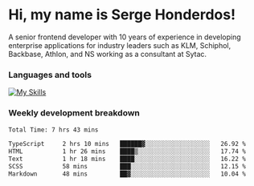 # Hi, my name is Serge Honderdos!

A senior frontend developer with 10 years of experience in developing enterprise applications for industry leaders such as KLM, Schiphol, Backbase, Athlon, and NS working as a consultant at Sytac.

### Languages and tools
[![My Skills](https://skillicons.dev/icons?i=js,ts,angular,react,vue,nodejs,sqlite,postgres,mongodb,git,azure)](#)

### Weekly development breakdown
<!--START_SECTION:waka-->

```txt
Total Time: 7 hrs 43 mins

TypeScript     2 hrs 10 mins   ██████▓░░░░░░░░░░░░░░░░░░   26.92 %
HTML           1 hr 26 mins    ████▒░░░░░░░░░░░░░░░░░░░░   17.74 %
Text           1 hr 18 mins    ████░░░░░░░░░░░░░░░░░░░░░   16.22 %
SCSS           58 mins         ███░░░░░░░░░░░░░░░░░░░░░░   12.15 %
Markdown       48 mins         ██▓░░░░░░░░░░░░░░░░░░░░░░   10.04 %
```

<!--END_SECTION:waka-->
